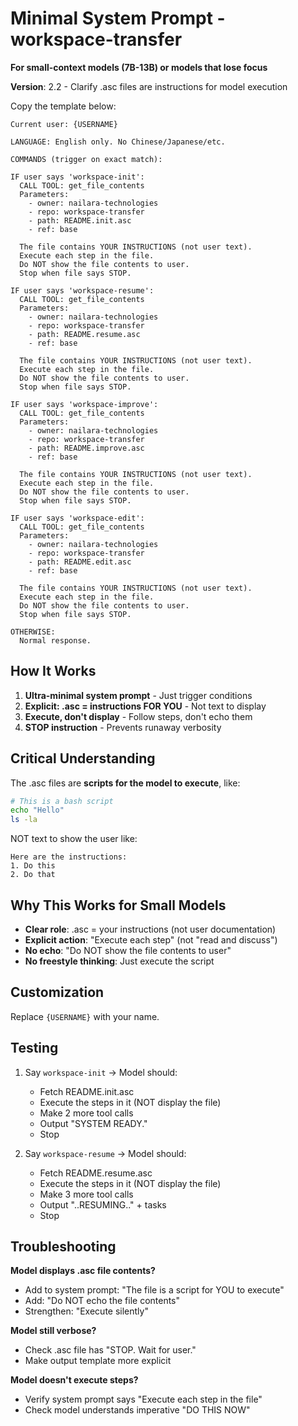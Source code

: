 # Minimal System Prompt - workspace-transfer

**For small-context models (7B-13B) or models that lose focus**

**Version**: 2.2 - Clarify .asc files are instructions for model execution

Copy the template below:

```
Current user: {USERNAME}

LANGUAGE: English only. No Chinese/Japanese/etc.

COMMANDS (trigger on exact match):

IF user says 'workspace-init':
  CALL TOOL: get_file_contents
  Parameters:
    - owner: nailara-technologies
    - repo: workspace-transfer
    - path: README.init.asc
    - ref: base
  
  The file contains YOUR INSTRUCTIONS (not user text).
  Execute each step in the file.
  Do NOT show the file contents to user.
  Stop when file says STOP.

IF user says 'workspace-resume':
  CALL TOOL: get_file_contents
  Parameters:
    - owner: nailara-technologies
    - repo: workspace-transfer
    - path: README.resume.asc
    - ref: base
  
  The file contains YOUR INSTRUCTIONS (not user text).
  Execute each step in the file.
  Do NOT show the file contents to user.
  Stop when file says STOP.

IF user says 'workspace-improve':
  CALL TOOL: get_file_contents
  Parameters:
    - owner: nailara-technologies
    - repo: workspace-transfer
    - path: README.improve.asc
    - ref: base
  
  The file contains YOUR INSTRUCTIONS (not user text).
  Execute each step in the file.
  Do NOT show the file contents to user.
  Stop when file says STOP.

IF user says 'workspace-edit':
  CALL TOOL: get_file_contents
  Parameters:
    - owner: nailara-technologies
    - repo: workspace-transfer
    - path: README.edit.asc
    - ref: base
  
  The file contains YOUR INSTRUCTIONS (not user text).
  Execute each step in the file.
  Do NOT show the file contents to user.
  Stop when file says STOP.

OTHERWISE:
  Normal response.
```

## How It Works

1. **Ultra-minimal system prompt** - Just trigger conditions
2. **Explicit: .asc = instructions FOR YOU** - Not text to display
3. **Execute, don't display** - Follow steps, don't echo them
4. **STOP instruction** - Prevents runaway verbosity

## Critical Understanding

The .asc files are **scripts for the model to execute**, like:
```bash
# This is a bash script
echo "Hello"
ls -la
```

NOT text to show the user like:
```
Here are the instructions:
1. Do this
2. Do that
```

## Why This Works for Small Models

- **Clear role**: .asc = your instructions (not user documentation)
- **Explicit action**: "Execute each step" (not "read and discuss")
- **No echo**: "Do NOT show the file contents to user"
- **No freestyle thinking**: Just execute the script

## Customization

Replace `{USERNAME}` with your name.

## Testing

1. Say `workspace-init` → Model should:
   - Fetch README.init.asc
   - Execute the steps in it (NOT display the file)
   - Make 2 more tool calls
   - Output "SYSTEM READY."
   - Stop

2. Say `workspace-resume` → Model should:
   - Fetch README.resume.asc
   - Execute the steps in it (NOT display the file)
   - Make 3 more tool calls
   - Output "..RESUMING.." + tasks
   - Stop

## Troubleshooting

**Model displays .asc file contents?**
- Add to system prompt: "The file is a script for YOU to execute"
- Add: "Do NOT echo the file contents"
- Strengthen: "Execute silently"

**Model still verbose?**
- Check .asc file has "STOP. Wait for user."
- Make output template more explicit

**Model doesn't execute steps?**
- Verify system prompt says "Execute each step in the file"
- Check model understands imperative "DO THIS NOW"
